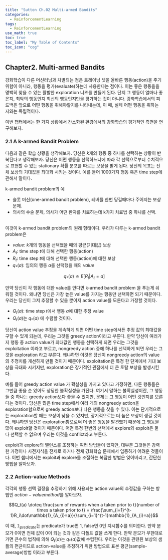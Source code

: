```yaml
---
title: "Sutton Ch.02 Multi-armed Bandits" 
categories:
  - ReinforcementLearning
tags:
  - ReinforcementLearning
use_math: true
toc: true
toc_label: "My Table of Contents"
toc_icon: "cog"
---
```



## Chapter2. Multi-armed Bandits

강화학습이 다른 머신러닝과 차별되는 점은 트레이닝 셋을 올바른 행동(action)을 주기 위함이 아니라, 
행동을 평가(evaluate)하는데 사용한다는 점이다. 
이는 좋은 행동을을 명백히 찾을 수 있는 활발한 exploration 니즈를 만들게 된다. 
단지 그 행동이 얼마나 좋은지, 최악의 행동인지 최선의 행동인지만을 평가하는 것이 아니다. 
강화학습에서의 피드백은 앞으로 어떤 행동을 취해야할지를 나타내는데, 이 때, 실제 어떤 행동을 취하는 지와는 독립적이다. 
<br />

이번 챕터에서는 한 가지 상황에서 간소화된 환경에서의 강화학습의 평가적인 측면을 연구해보자. 

### 2.1 A k-armed Bandit Problem

다음과 같은 학습 상황을 생각해보자. 
당신은 $k$개의 행동 중 하나를 선택하는 상황이 반복된다고 생각해보자. 
당신은 어떤 행동을 선택하느냐에 따라 각 선택으로부터 수치적으로 표현할 수 있는 stationary 확률 분포를 따르는 보상을 받게 된다. 
당신의 목표는 전체 보상의 기대값을 최대화 시키는 것이다. 
예를 들어 1000가지 행동 혹은 time step에 관해서 말이다. 
<br />

k-armed bandit problem의 예
* 슬롯 머신(one-armed bandit problem), 레버를 한번 당길때마다 주어지는 보상문제.
* 의사의 수술 문제, 의사가 어떤 환자를 치료하는데 k가지 치료법 중 하나를 선택. 

<br />
이것이 k-armed bandit problem의 원래 형태이다. 
우리가 다루는 k-armed bandit problem은 

* $value$: $k$개의 행동을 선택했을 때의 평균(기대값) 보상
* $A_t$: time step $t$에 대해 선택한 행동(action)
* $R_t$: time step $t$에 대해 선택한 행동(action)에 대한 보상 
* $q_{*}(a)$: 임의의 행동 $a$를 선택했을 때의 $value$

$$ q_{*}(a) \doteq E[R_t|A_t = a] $$

만약 당신이 각 행동에 대한 value를 안다면 k-armed bandit problem 을 푸는게 쉬워질 것이다. 
왜냐면 당신은 가장 높은 value를 가지는 행동만 선택하면 되기 때문이다.  
우리는 당신이 그저 추정할 수 있을 뿐이지 action value를 모른다고 가정할 것이다. 

* $Q_t(a)$: time step $t$에서 행동 $a$에 대한 추정 value 
* $Q_t(a)$는 $q_{*}(a)$ 에 수렴할 것이다.

당신이 action value 추정을 계속하게 되면 어떤 time step에서든 추정 값의 최대값을 구할 수 있게 되는데, 
우리는 그것을 greedy action이라고 부른다. 
만약 당신이 여러가지 행동 중 action value가 최대값인 행동을 선택하게 되면 우리는 그것을 exploitation 이라고 부르고,
nongreedy action 중에 하나를 선택하게 되면 우리는 그것을 exploration 라고 부른다. 
왜냐하면 이것은 당신이 nongreedy action의 value의 추정치를 개선하게 만들 것이기 때문이다. 
exploitation은 특정 한 단계에서 기대 보상을 극대화 시키지만, 
exploration은 장기적인 관점에서 더 큰 토탈 보상을 발생시킨다. 
<br />

예를 들어 greedy action value 가 확실성을 가지고 있다고 가정하면, 
다른 행동들은 그만큼 좋을 순 있어도 상딩한 불확실성을 가진다. 
여기서 말하는 불확실성이란, 그 행동들 중 하나는 greedy action보다 좋을 수 있지만, 
문제는 그 행동이 어떤 것인지를 모른다는 것이다. 
당신은 많은 time step에서 여러 개의 nongreedy action을 exploration함으로써 greedy action보다 나은 행동을 찾을 수 있다. 
이는 단기적으로는 exploration할 때는 보상이 낮을 수 있지만, 장기적으로는 더 높은 보상이 생길 것이다. 
왜냐하면 당신은 exploration함으로써 더 좋은 행동을 발견했기 때문에 그 행동을 많이 exploit할 것이기 때문이다. 
어떤 특정 한번의 선택에서 explore와 exploit은 둘 다 선택할 수 없으며 우리는 이것을 conflict라고 부른다. 
<br />

exploit과 explore의 밸런스를 조정하는 여러 방법들이 있지만, 
대부분 그것들은 강력한 가정이나 사전지식을 전제로 하거나 
전체 강화학습 문제에서 입증하기 어려운 것들이다. 
이번 챕터에서는 exploit과 explore를 조절하는 복잡한 방법은 잊어버리고, 
간단한 방법을 알아보자. 

### 2.2 Action-value Methods

각각의 행동 선택 결정을 추정하기 위해 사용되는 action value의 추정값을 구하는 방법인 $action-value method$를 알아보자.

$$Q_t(a) \doteq \frac{sum of rewards when a taken prior to t}{number of times a taken prior to t} 
= \frac{\sum_{i=1}^{t-1}R_i\dot\mathbb{1}_{A_{i}=a}}{\sum_{i=1}^{t-1}mathbb{1}_{A_{i}=a}}$$

이 때, $\mathbb{1}_{predicate}$는 predicate가 true면 1, false면 0인 지시함수를 의미한다. 
만약 분모가 0이면 전체 값이 0이 되는 것과 같은 디폴트 값을 쓰게 한다. 
만약 분모가 무한대로 가면 큰수의 법칙에 의해 $Q_t(a)$는 $q_{*}(a)$값에 수렵한다. 
우리는 이것을 관련된 보상의 샘플의 편균이므로 action-value를 추정하기 위한 방법으로 표본 평균(sample-average)방법 이라고 부른다. 
<br />



